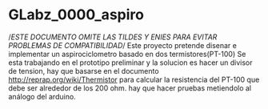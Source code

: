 # GLabz_0000_aspiro
/*ESTE DOCUMENTO OMITE LAS TILDES Y ENIES PARA EVITAR PROBLEMAS DE COMPATIBILIDAD*/
Este proyecto pretende disenar e implementar un aspirociclometro basado en dos termistores(PT-100)
Se esta trabajando en el prototipo preliminar y la solucion es hacer un divisor de tension, hay que
basarse en el documento http://reprap.org/wiki/Thermistor para calcular la resistencia del PT-100
que debe ser alrededor de los 200 ohm. hay que hacer pruebas metiendolo al análogo del arduino.
